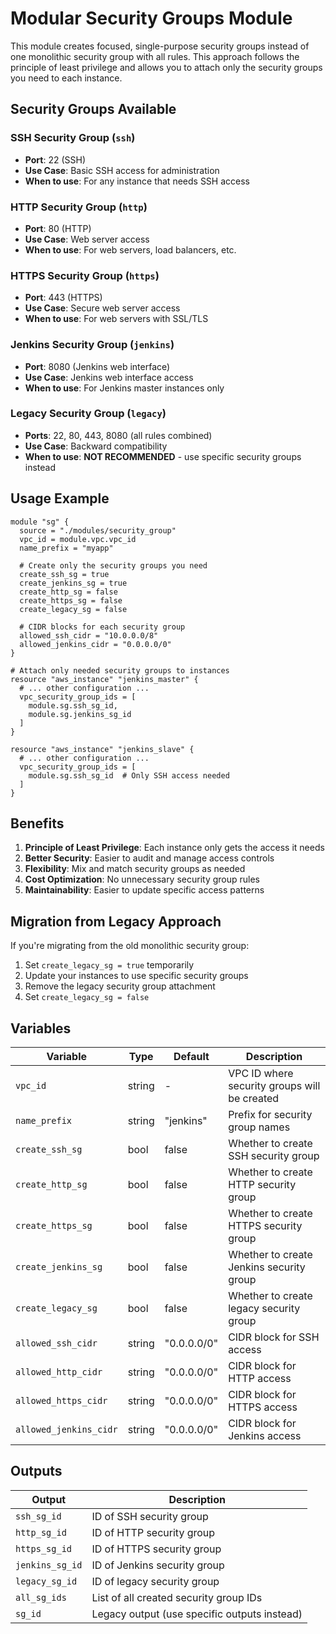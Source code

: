 # Modular Security Groups Module

This module creates focused, single-purpose security groups instead of one monolithic security group with all rules. This approach follows the principle of least privilege and allows you to attach only the security groups you need to each instance.

## Security Groups Available

### SSH Security Group (`ssh`)
- **Port**: 22 (SSH)
- **Use Case**: Basic SSH access for administration
- **When to use**: For any instance that needs SSH access

### HTTP Security Group (`http`)
- **Port**: 80 (HTTP)
- **Use Case**: Web server access
- **When to use**: For web servers, load balancers, etc.

### HTTPS Security Group (`https`)
- **Port**: 443 (HTTPS)
- **Use Case**: Secure web server access
- **When to use**: For web servers with SSL/TLS

### Jenkins Security Group (`jenkins`)
- **Port**: 8080 (Jenkins web interface)
- **Use Case**: Jenkins web interface access
- **When to use**: For Jenkins master instances only

### Legacy Security Group (`legacy`)
- **Ports**: 22, 80, 443, 8080 (all rules combined)
- **Use Case**: Backward compatibility
- **When to use**: **NOT RECOMMENDED** - use specific security groups instead

## Usage Example

```hcl
module "sg" {
  source = "./modules/security_group"
  vpc_id = module.vpc.vpc_id
  name_prefix = "myapp"
  
  # Create only the security groups you need
  create_ssh_sg = true
  create_jenkins_sg = true
  create_http_sg = false
  create_https_sg = false
  create_legacy_sg = false
  
  # CIDR blocks for each security group
  allowed_ssh_cidr = "10.0.0.0/8"
  allowed_jenkins_cidr = "0.0.0.0/0"
}

# Attach only needed security groups to instances
resource "aws_instance" "jenkins_master" {
  # ... other configuration ...
  vpc_security_group_ids = [
    module.sg.ssh_sg_id,
    module.sg.jenkins_sg_id
  ]
}

resource "aws_instance" "jenkins_slave" {
  # ... other configuration ...
  vpc_security_group_ids = [
    module.sg.ssh_sg_id  # Only SSH access needed
  ]
}
```

## Benefits

1. **Principle of Least Privilege**: Each instance only gets the access it needs
2. **Better Security**: Easier to audit and manage access controls
3. **Flexibility**: Mix and match security groups as needed
4. **Cost Optimization**: No unnecessary security group rules
5. **Maintainability**: Easier to update specific access patterns

## Migration from Legacy Approach

If you're migrating from the old monolithic security group:

1. Set `create_legacy_sg = true` temporarily
2. Update your instances to use specific security groups
3. Remove the legacy security group attachment
4. Set `create_legacy_sg = false`

## Variables

| Variable | Type | Default | Description |
|----------|------|---------|-------------|
| `vpc_id` | string | - | VPC ID where security groups will be created |
| `name_prefix` | string | "jenkins" | Prefix for security group names |
| `create_ssh_sg` | bool | false | Whether to create SSH security group |
| `create_http_sg` | bool | false | Whether to create HTTP security group |
| `create_https_sg` | bool | false | Whether to create HTTPS security group |
| `create_jenkins_sg` | bool | false | Whether to create Jenkins security group |
| `create_legacy_sg` | bool | false | Whether to create legacy security group |
| `allowed_ssh_cidr` | string | "0.0.0.0/0" | CIDR block for SSH access |
| `allowed_http_cidr` | string | "0.0.0.0/0" | CIDR block for HTTP access |
| `allowed_https_cidr` | string | "0.0.0.0/0" | CIDR block for HTTPS access |
| `allowed_jenkins_cidr` | string | "0.0.0.0/0" | CIDR block for Jenkins access |

## Outputs

| Output | Description |
|--------|-------------|
| `ssh_sg_id` | ID of SSH security group |
| `http_sg_id` | ID of HTTP security group |
| `https_sg_id` | ID of HTTPS security group |
| `jenkins_sg_id` | ID of Jenkins security group |
| `legacy_sg_id` | ID of legacy security group |
| `all_sg_ids` | List of all created security group IDs |
| `sg_id` | Legacy output (use specific outputs instead) | 
